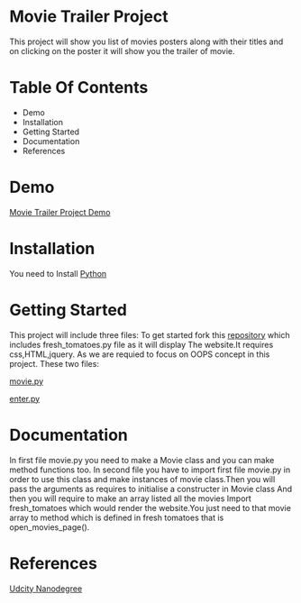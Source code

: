 # Movie Trailer Project
This project will show you list of movies posters along with their titles and on clicking on the poster it will show you the trailer of movie.

# Table Of Contents
* Demo
* Installation
* Getting Started
* Documentation
* References


# Demo
[Movie Trailer Project Demo](https://github.com/pallvigoel/movietrailer/tree/master/media)

# Installation
You need to Install [Python](https://www.python.org/)

# Getting Started
This project will include three files:
To get started fork this [repository](https://github.com/adarsh0806/ud036_StarterCode/blob/master/fresh_tomatoes.py) which includes fresh_tomatoes.py file as it will display The website.It requires css,HTML,jquery.
As we are requied to focus on OOPS concept in this project.
These two files:

[movie.py](https://github.com/pallvigoel/movietrailer/blob/master/media/movie.py)

[enter.py](https://github.com/pallvigoel/movietrailer/blob/master/media/enter.py)

# Documentation
In first file movie.py you need to make a  Movie class and you can make method functions too.
In second file you have to import first file movie.py in order to use this class and make instances of movie class.Then you will pass the arguments as requires to initialise a constructer in Movie class
And then you will require to make an array listed all the movies
Import fresh_tomatoes which would render the website.You just need to that movie array to method which is defined in fresh tomatoes that is open_movies_page().

# References

[Udcity Nanodegree](https://in.udacity.com/)





